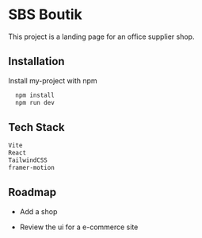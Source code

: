 
# SBS Boutik

This project is a landing page for an office supplier shop.


## Installation

Install my-project with npm

```bash
  npm install 
  npm run dev
```
    
## Tech Stack

```bash
Vite
React
TailwindCSS
framer-motion
```




## Roadmap

- Add a shop

- Review the ui for a e-commerce site

